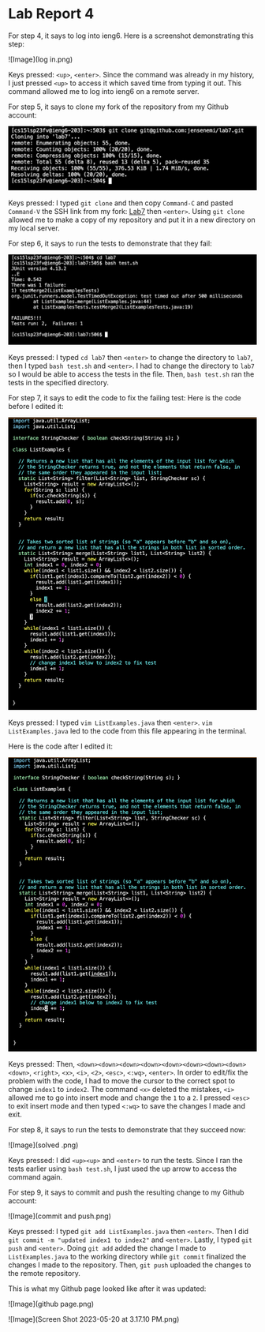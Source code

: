 # Lab Report 4

For step 4, it says to log into ieng6. Here is a screenshot demonstrating this step:

![Image](log in.png)

Keys pressed: ```<up>```, ```<enter>```. Since the command was already in my history, I just pressed ```<up>``` to access it which saved time from typing it out. This command allowed me to log into ieng6 on a remote server. 

For step 5, it says to clone my fork of the repository from my Github account:

![Image](clone.png)
  
Keys pressed: I typed ```git clone``` and then copy ```Command-C``` and pasted ```Command-V``` the SSH link from my fork: [Lab7](https://github.com/jensenemi/lab7) then ```<enter>```. Using ```git clone``` allowed me to make a copy of my repository and put it in a new directory on my local server. 

For step 6, it says to run the tests to demonstrate that they fail:

![Image](failed.png)

Keys pressed: I typed ```cd lab7``` then ```<enter>``` to change the directory to ```lab7```, then I typed ```bash test.sh``` and ```<enter>```. I had to change the directory to ```lab7``` so I would be able to access the tests in the file. Then, ```bash test.sh``` ran the tests in the specified directory.

For step 7, it says to edit the code to fix the failing test:
Here is the code before I edited it:

![Image](before.png)

Keys pressed: I typed ```vim ListExamples.java``` then ```<enter>```. ```vim ListExamples.java``` led to the code from this file appearing in the terminal.

Here is the code after I edited it:

![Image](after.png)

Keys pressed: Then, ```<down><down><down><down><down><down><down><down><down>```, ```<right>```, ```<x>```, ```<i>```, ```<2>```, ```<esc>```, ```<:wq>```, ```<enter>```. In order to edit/fix the problem with the code, I had to move the cursor to the correct spot to change ```index1``` to ```index2```. The command ```<x>``` deleted the mistakes, ```<i>``` allowed me to go into insert mode and change the ```1``` to a ```2```. I pressed ```<esc>``` to exit insert mode and then typed ```<:wq>``` to save the changes I made and exit. 

For step 8, it says to run the tests to demonstrate that they succeed now:

![Image](solved .png)

Keys pressed: I did ```<up><up>``` and ```<enter>``` to run the tests. Since I ran the tests earlier using ```bash test.sh```, I just used the up arrow to access the command again. 

For step 9, it says to commit and push the resulting change to my Github account:

![Image](commit and push.png)

Keys pressed: I typed ```git add ListExamples.java``` then ```<enter>```. Then I did ```git commit -m "updated index1 to index2"``` and ```<enter>```. Lastly, I typed ```git push``` and ```<enter>```. Doing ```git add``` added the change I made to ```ListExamples.java``` to the working directory while ```git commit``` finalized the changes I made to the repository. Then, ```git push``` uploaded the changes to the remote repository.
  
This is what my Github page looked like after it was updated:
  
![Image](github page.png)

![Image](Screen Shot 2023-05-20 at 3.17.10 PM.png)


